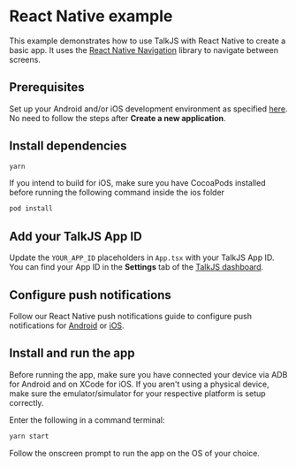 # React Native example

This example demonstrates how to use TalkJS with React Native to create a basic app. It uses the [React Native Navigation](https://wix.github.io/react-native-navigation/docs/before-you-start/) library to navigate between screens.

## Prerequisites

Set up your Android and/or iOS development environment as specified [here](https://reactnative.dev/docs/set-up-your-environment?os=linux&platform=android).
No need to follow the steps after **Create a new application**.

## Install dependencies

```sh
yarn
```

If you intend to build for iOS, make sure you have CocoaPods installed before running the following command
inside the ios folder

```sh
pod install
```

## Add your TalkJS App ID

Update the `YOUR_APP_ID` placeholders in `App.tsx` with your TalkJS App ID. You can find your App ID in the **Settings** tab of the [TalkJS dashboard](https://talkjs.com/dashboard).

## Configure push notifications

Follow our React Native push notifications guide to configure push notifications for [Android](https://talkjs.com/docs/Features/Notifications/Mobile_Push_Notifications/React_Native/#android) or [iOS](https://talkjs.com/docs/Features/Notifications/Mobile_Push_Notifications/React_Native/#ios).

## Install and run the app

Before running the app, make sure you have connected your device via ADB for Android and on XCode for iOS.
If you aren't using a physical device, make sure the emulator/simulator for your respective platform is
setup correctly.

Enter the following in a command terminal:

```sh
yarn start
```

Follow the onscreen prompt to run the app on the OS of your choice.
